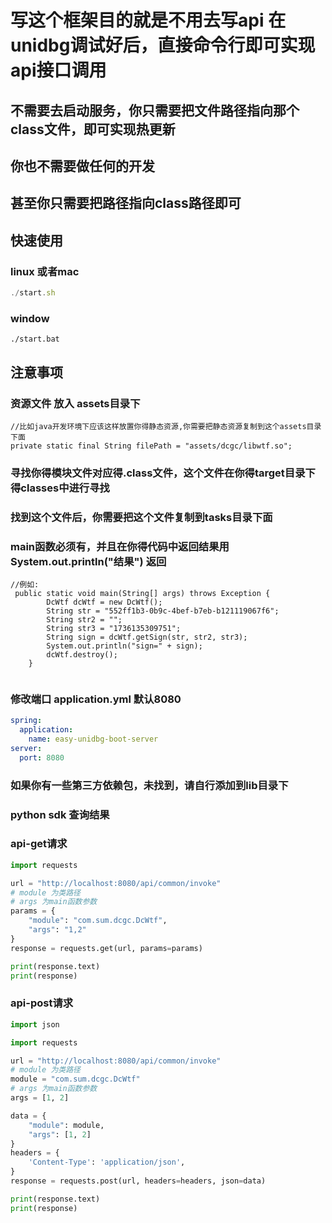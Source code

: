 # 写这个框架目的就是不用去写api 在unidbg调试好后，直接命令行即可实现api接口调用
## 不需要去启动服务，你只需要把文件路径指向那个class文件，即可实现热更新
## 你也不需要做任何的开发
## 甚至你只需要把路径指向class路径即可
## 快速使用
### linux 或者mac
```js
./start.sh
```

### window 
```shell
./start.bat
```

## 注意事项
### 资源文件 放入 assets目录下
```shell
//比如java开发环境下应该这样放置你得静态资源,你需要把静态资源复制到这个assets目录下面
private static final String filePath = "assets/dcgc/libwtf.so";
```
### 寻找你得模块文件对应得.class文件，这个文件在你得target目录下得classes中进行寻找
### 找到这个文件后，你需要把这个文件复制到tasks目录下面
### main函数必须有，并且在你得代码中返回结果用System.out.println("结果") 返回
```shell
//例如:
 public static void main(String[] args) throws Exception {
        DcWtf dcWtf = new DcWtf();
        String str = "552ff1b3-0b9c-4bef-b7eb-b121119067f6";
        String str2 = "";
        String str3 = "1736135309751";
        String sign = dcWtf.getSign(str, str2, str3);
        System.out.println("sign=" + sign);
        dcWtf.destroy();
    }
 
```
### 修改端口 application.yml 默认8080 
```yml
spring:
  application:
    name: easy-unidbg-boot-server
server:
  port: 8080
```
### 如果你有一些第三方依赖包，未找到，请自行添加到lib目录下

### python sdk 查询结果
### api-get请求
```python 
import requests

url = "http://localhost:8080/api/common/invoke"
# module 为类路径
# args 为main函数参数
params = {
    "module": "com.sum.dcgc.DcWtf",
    "args": "1,2"
}
response = requests.get(url, params=params)

print(response.text)
print(response)

```
### api-post请求
```python 
import json

import requests

url = "http://localhost:8080/api/common/invoke"
# module 为类路径
module = "com.sum.dcgc.DcWtf"
# args 为main函数参数
args = [1, 2]

data = {
    "module": module,
    "args": [1, 2]
}
headers = {
    'Content-Type': 'application/json',
}
response = requests.post(url, headers=headers, json=data)

print(response.text)
print(response)
```

